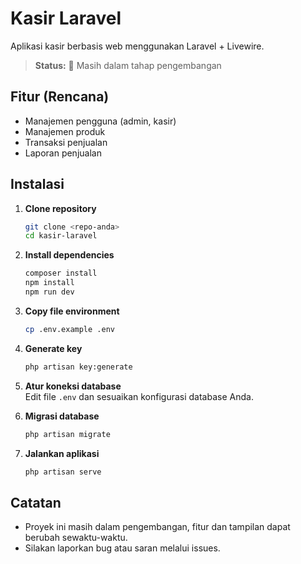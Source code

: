 # Kasir Laravel

Aplikasi kasir berbasis web menggunakan Laravel + Livewire.

> **Status:** 🚧 Masih dalam tahap pengembangan

## Fitur (Rencana)
- Manajemen pengguna (admin, kasir)
- Manajemen produk
- Transaksi penjualan
- Laporan penjualan

## Instalasi

1. **Clone repository**
   ```bash
   git clone <repo-anda>
   cd kasir-laravel
   ```

2. **Install dependencies**
   ```bash
   composer install
   npm install
   npm run dev
   ```

3. **Copy file environment**
   ```bash
   cp .env.example .env
   ```

4. **Generate key**
   ```bash
   php artisan key:generate
   ```

5. **Atur koneksi database**  
   Edit file `.env` dan sesuaikan konfigurasi database Anda.

6. **Migrasi database**
   ```bash
   php artisan migrate
   ```

7. **Jalankan aplikasi**
   ```bash
   php artisan serve
   ```

## Catatan
- Proyek ini masih dalam pengembangan, fitur dan tampilan dapat berubah sewaktu-waktu.
- Silakan laporkan bug atau saran melalui issues.
